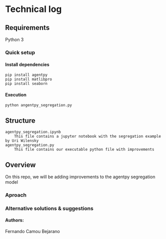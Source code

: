 # Technical log

## Requirements

Python 3

### Quick setup

#### Install dependencies

```
pip install agentpy
pip install matlibpro
pip install seaborn
```

#### Execution

    python angentpy_segregation.py

## Structure

    agentpy_segregation.ipynb
        This file contains a jupyter notebook with the segregation example by Uri Wilensky
    agentpy_segregation.py
        This file contains our executable python file with improvements

## Overview

On this repo, we will be adding improvements to the agentpy segregation model

### Aproach

### Alternative solutions & suggestions

#### Authors:

Fernando Camou Bejarano
